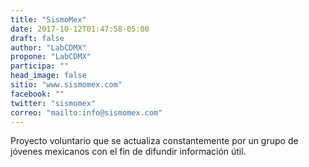 ```yaml
---
title: "SismoMex"
date: 2017-10-12T01:47:58-05:00
draft: false
author: "LabCDMX"
propone: "LabCDMX"
participa: ""
head_image: false
sitio: "www.sismomex.com"
facebook: ""
twitter: "sismomex"
correo: "mailto:info@sismomex.com"
---
```

Proyecto voluntario que se actualiza constantemente por un grupo de jóvenes mexicanos con el fin de difundir información útil.

